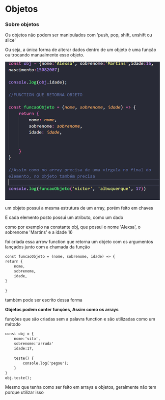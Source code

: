 # Objetos

### Sobre objetos

Os objetos não podem ser manipulados com 'push, pop, shift, unshift ou slice'

Ou seja, a única forma de alterar dados dentro de um objeto é uma função ou trocando manualmente esse objeto.

![alt text](image.png)

um objeto possui a mesma estrutura de um array, porém feito em chaves

E cada elemento posto possui um atributo, como um dado 

como por exemplo na constante obj, que possui o nome 'Alexsa', o sobrenome 'Martins' e a idade 16

foi criada essa arrow function que retorna um objeto com os argumentos lançados junto com a chamada da função 

    const funcaoObjeto = (nome, sobrenome, idade) => {
    return {
        nome,
        sobrenome,
        idade,
    }

    }

também pode ser escrito dessa forma

<strong>Objetos podem conter funções, Assim como os arrays</strong>

funções que são criadas sem a palavra function e são utilizadas como um método

    const obj = {
        nome:'vito',
        sobrenome:'arruda'
        idade:17,

        teste() {
            console.log('pegou');
        }
    }
    obj.teste();

Mesmo que tenha como ser feito em arrays e objetos, geralmente não tem porque utilizar isso 